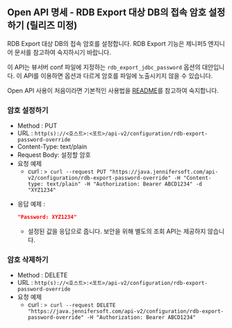 ## Open API 명세 - RDB Export 대상 DB의 접속 암호 설정하기 (릴리즈 미정)

RDB Export 대상 DB의 접속 암호를 설정합니다. RDB Export 기능은 제니퍼5 엔지니어 문서를 참고하여 숙지하시기 바랍니다.

이 API는 뷰서버 conf 파일에 지정하는 `rdb_export_jdbc_password` 옵션의 대안입니다. 이 API를 이용하면 옵션과 다르게 암호를 파일에 노출시키지 않을 수 있습니다.

Open API 사용이 처음이라면 기본적인 사용법을 [README](/README.md)를 참고하여 숙지합니다.

### 암호 설정하기

- Method : PUT
- URL : `http(s)://<호스트>:<포트>/api-v2/configuration/rdb-export-password-override`
- Content-Type: text/plain
- Request Body: 설정할 암호
- 요청 예제
  - curl : `> curl --request PUT "https://java.jennifersoft.com/api-v2/configuration/rdb-export-password-override" -H "Content-type: text/plain" -H "Authorization: Bearer ABCD1234" -d "XYZ1234"`
* 응답 예제 : 
  ```json
  "Password: XYZ1234"
  ```
  * 설정된 값을 응답으로 줍니다. 보안을 위해 별도의 조회 API는 제공하지 않습니다.

### 암호 삭제하기
- Method : DELETE
- URL : `http(s)://<호스트>:<포트>/api-v2/configuration/rdb-export-password-override`
- 요청 예제
  - curl : `> curl --request DELETE "https://java.jennifersoft.com/api-v2/configuration/rdb-export-password-override" -H "Authorization: Bearer ABCD1234"`
